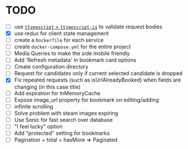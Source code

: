 # TODO

- [ ] use [`ttypescript` + `ttypescript-is`](https://stackoverflow.com/a/60824562) to validate request bodies
- [x] use redux for client state management
- [ ] create a `Dockerfile` for each service
- [ ] create `docker-compose.yml` for the entire project
- [ ] Media Queries to make the side mobile friendly
- [ ] Add 'Refresh metadata' in bookmark card options
- [ ] Create configuration directory
- [ ] Request for candidates only if current selected candidate is dropped
- [x] Fix repeated requests (such as isUrlAlreadyBooked) when fields are changing (in this case title)
- [ ] Add expiration for InMemoryCache
- [ ] Expose image_url property for bookmark on editing/adding
- [ ] infinite scrolling
- [ ] Solve problem with steam images expiring
- [ ] Use Sonic for fast search over database
- [ ] "I feel lucky" option
- [ ] Add "protected" setting for bookmarks 
- [ ] Pagination + total + hasMore => Paginated